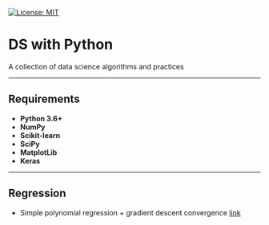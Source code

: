 [![License: MIT](https://img.shields.io/badge/License-MIT-yellow.svg)](https://opensource.org/licenses/MIT)

# DS with Python

A collection of data science algorithms and practices

---
## Requirements
* **Python 3.6+**
* **NumPy**
* **Scikit-learn**
* **SciPy**
* **MatplotLib**
* **Keras**
---

## Regression 

* Simple polynomial regression + gradient descent convergence [link](https://github.com/AntonGusarov/DS_with_Python/blob/master/Regression%2C%20gradient%20descent/Regression.ipynb)

